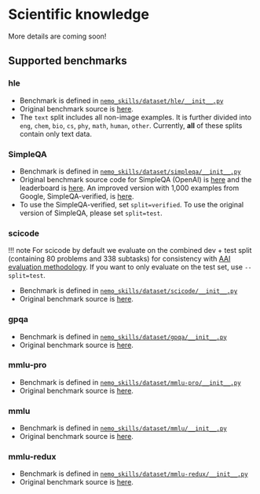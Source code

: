 # Scientific knowledge

More details are coming soon!

## Supported benchmarks

### hle

- Benchmark is defined in [`nemo_skills/dataset/hle/__init__.py`](https://github.com/NVIDIA/NeMo-Skills/blob/main/nemo_skills/dataset/hle/__init__.py)
- Original benchmark source is [here](https://huggingface.co/datasets/cais/hle).
- The `text` split includes all non-image examples. It is further divided into `eng`, `chem`, `bio`, `cs`, `phy`, `math`, `human`, `other`. Currently, **all** of these splits contain only text data.

### SimpleQA

- Benchmark is defined in [`nemo_skills/dataset/simpleqa/__init__.py`](https://github.com/NVIDIA/NeMo-Skills/blob/main/nemo_skills/dataset/simpleqa/__init__.py)
- Original benchmark source code for SimpleQA (OpenAI) is [here](https://github.com/openai/simple-evals/) and the leaderboard is [here](https://www.kaggle.com/benchmarks/openai/simpleqa). An improved version with 1,000 examples from Google, SimpleQA-verified, is [here](https://www.kaggle.com/benchmarks/deepmind/simpleqa-verified).
- To use the SimpleQA-verified, set `split=verified`. To use the original version of SimpleQA, please set `split=test`.

### scicode

!!! note
    For scicode by default we evaluate on the combined dev + test split (containing 80 problems and 338 subtasks) for consistency with
    [AAI evaluation methodology](https://artificialanalysis.ai/methodology/intelligence-benchmarking). If you want to only evaluate on the
    test set, use `--split=test`.

- Benchmark is defined in [`nemo_skills/dataset/scicode/__init__.py`](https://github.com/NVIDIA/NeMo-Skills/blob/main/nemo_skills/dataset/scicode/__init__.py)
- Original benchmark source is [here](https://github.com/scicode-bench/SciCode).

### gpqa

- Benchmark is defined in [`nemo_skills/dataset/gpqa/__init__.py`](https://github.com/NVIDIA/NeMo-Skills/blob/main/nemo_skills/dataset/gpqa/__init__.py)
- Original benchmark source is [here](https://github.com/idavidrein/gpqa).

### mmlu-pro

- Benchmark is defined in [`nemo_skills/dataset/mmlu-pro/__init__.py`](https://github.com/NVIDIA/NeMo-Skills/blob/main/nemo_skills/dataset/mmlu-pro/__init__.py)
- Original benchmark source is [here](https://github.com/TIGER-AI-Lab/MMLU-Pro).

### mmlu

- Benchmark is defined in [`nemo_skills/dataset/mmlu/__init__.py`](https://github.com/NVIDIA/NeMo-Skills/blob/main/nemo_skills/dataset/mmlu/__init__.py)
- Original benchmark source is [here](https://github.com/hendrycks/test).

### mmlu-redux

- Benchmark is defined in [`nemo_skills/dataset/mmlu-redux/__init__.py`](https://github.com/NVIDIA/NeMo-Skills/blob/main/nemo_skills/dataset/mmlu-redux/__init__.py)
- Original benchmark source is [here](https://github.com/aryopg/mmlu-redux).
